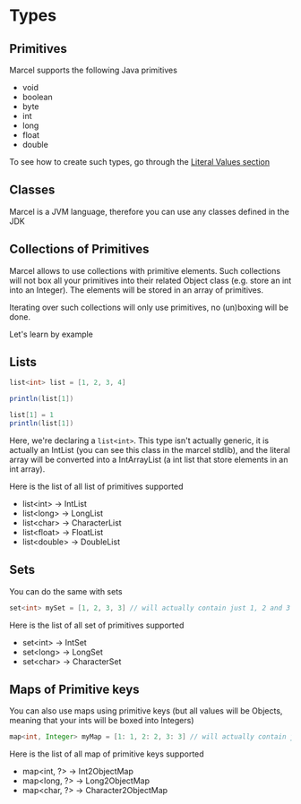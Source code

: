 # Types

## Primitives
Marcel supports the following Java primitives

- void
- boolean
- byte
- int
- long
- float
- double

To see how to create such types, go through the [Literal Values section](./syntax/literal-values.md)

## Classes

Marcel is a JVM language, therefore you can use any classes defined in the JDK

## Collections of Primitives

Marcel allows to use collections with primitive elements. Such collections will not box all your primitives into their 
related Object class (e.g. store an int into an Integer). The elements will be stored in an array of primitives.

Iterating over such collections will only use primitives, no (un)boxing will be done.

Let's learn by example

## Lists
````groovy
list<int> list = [1, 2, 3, 4]

println(list[1])

list[1] = 1
println(list[1])
````

Here, we're declaring a `list<int>`. This type isn't actually generic, it is actually an IntList (you can see this class in the marcel stdlib), and the
literal array will be converted into a IntArrayList (a int list that store elements in an int array).


Here is the list of all list of primitives supported
- list\<int> -> IntList
- list\<long> -> LongList
- list\<char> -> CharacterList
- list\<float> -> FloatList
- list\<double> -> DoubleList

## Sets
You can do the same with sets

````groovy
set<int> mySet = [1, 2, 3, 3] // will actually contain just 1, 2 and 3
````

Here is the list of all set of primitives supported
- set\<int> -> IntSet
- set\<long> -> LongSet
- set\<char> -> CharacterSet

## Maps of Primitive keys
You can also use maps using primitive keys (but all values will be Objects, meaning that your ints will be boxed into Integers)

````groovy
map<int, Integer> myMap = [1: 1, 2: 2, 3: 3] // will actually contain just 1, 2 and 3
````

Here is the list of all map of primitive keys supported
- map\<int, ?> -> Int2ObjectMap
- map\<long, ?> -> Long2ObjectMap
- map\<char, ?> -> Character2ObjectMap